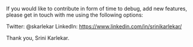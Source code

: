 If you would like to contribute in form of time to debug, add new features, please get in touch with me using the following options:

Twitter: @skarlekar
LinkedIn: https://www.linkedin.com/in/srinikarlekar/

Thank you,
Srini Karlekar.

